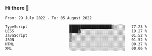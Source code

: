### Hi there 👋

<!--START_SECTION:waka-->

```text
From: 29 July 2022 - To: 05 August 2022

TypeScript                   ███████████████████▒░░░░░   77.23 %
LESS                         ████▓░░░░░░░░░░░░░░░░░░░░   19.27 %
JavaScript                   ▒░░░░░░░░░░░░░░░░░░░░░░░░   01.52 %
JSON                         ▒░░░░░░░░░░░░░░░░░░░░░░░░   01.52 %
HTML                         ░░░░░░░░░░░░░░░░░░░░░░░░░   00.37 %
XML                          ░░░░░░░░░░░░░░░░░░░░░░░░░   00.06 %
```

<!--END_SECTION:waka-->

<!--
**jtaox/jtaox** is a ✨ _special_ ✨ repository because its `README.md` (this file) appears on your GitHub profile.

Here are some ideas to get you started:

- 🔭 I’m currently working on ...
- 🌱 I’m currently learning ...
- 👯 I’m looking to collaborate on ...
- 🤔 I’m looking for help with ...
- 💬 Ask me about ...
- 📫 How to reach me: ...
- 😄 Pronouns: ...
- ⚡ Fun fact: ...
-->
